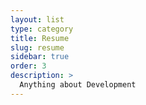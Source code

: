 ```yaml
---
layout: list
type: category
title: Resume
slug: resume
sidebar: true
order: 3
description: >
  Anything about Development
---
```

